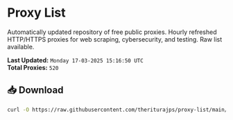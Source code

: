 # Proxy List

Automatically updated repository of free public proxies. Hourly refreshed HTTP/HTTPS proxies for web scraping, cybersecurity, and testing. Raw list available.

**Last Updated:** `Monday 17-03-2025 15:16:50 UTC`  
**Total Proxies:** `520`

## 📥 Download
```bash
curl -O https://raw.githubusercontent.com/theriturajps/proxy-list/main/proxies.txt
